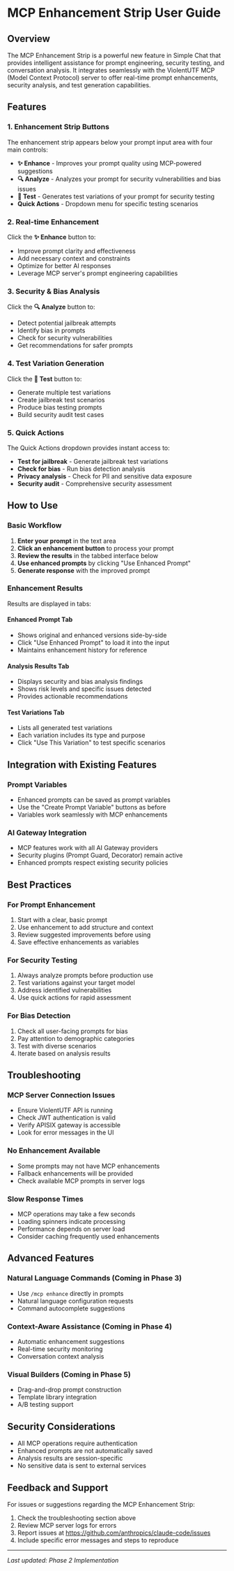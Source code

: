 # MCP Enhancement Strip User Guide

## Overview

The MCP Enhancement Strip is a powerful new feature in Simple Chat that provides intelligent assistance for prompt engineering, security testing, and conversation analysis. It integrates seamlessly with the ViolentUTF MCP (Model Context Protocol) server to offer real-time prompt enhancements, security analysis, and test generation capabilities.

## Features

### 1. Enhancement Strip Buttons

The enhancement strip appears below your prompt input area with four main controls:

- **✨ Enhance** - Improves your prompt quality using MCP-powered suggestions
- **🔍 Analyze** - Analyzes your prompt for security vulnerabilities and bias issues
- **🧪 Test** - Generates test variations of your prompt for security testing
- **Quick Actions** - Dropdown menu for specific testing scenarios

### 2. Real-time Enhancement

Click the **✨ Enhance** button to:
- Improve prompt clarity and effectiveness
- Add necessary context and constraints
- Optimize for better AI responses
- Leverage MCP server's prompt engineering capabilities

### 3. Security & Bias Analysis

Click the **🔍 Analyze** button to:
- Detect potential jailbreak attempts
- Identify bias in prompts
- Check for security vulnerabilities
- Get recommendations for safer prompts

### 4. Test Variation Generation

Click the **🧪 Test** button to:
- Generate multiple test variations
- Create jailbreak test scenarios
- Produce bias testing prompts
- Build security audit test cases

### 5. Quick Actions

The Quick Actions dropdown provides instant access to:
- **Test for jailbreak** - Generate jailbreak test variations
- **Check for bias** - Run bias detection analysis
- **Privacy analysis** - Check for PII and sensitive data exposure
- **Security audit** - Comprehensive security assessment

## How to Use

### Basic Workflow

1. **Enter your prompt** in the text area
2. **Click an enhancement button** to process your prompt
3. **Review the results** in the tabbed interface below
4. **Use enhanced prompts** by clicking "Use Enhanced Prompt"
5. **Generate response** with the improved prompt

### Enhancement Results

Results are displayed in tabs:

#### Enhanced Prompt Tab
- Shows original and enhanced versions side-by-side
- Click "Use Enhanced Prompt" to load it into the input
- Maintains enhancement history for reference

#### Analysis Results Tab
- Displays security and bias analysis findings
- Shows risk levels and specific issues detected
- Provides actionable recommendations

#### Test Variations Tab
- Lists all generated test variations
- Each variation includes its type and purpose
- Click "Use This Variation" to test specific scenarios

## Integration with Existing Features

### Prompt Variables
- Enhanced prompts can be saved as prompt variables
- Use the "Create Prompt Variable" buttons as before
- Variables work seamlessly with MCP enhancements

### AI Gateway Integration
- MCP features work with all AI Gateway providers
- Security plugins (Prompt Guard, Decorator) remain active
- Enhanced prompts respect existing security policies

## Best Practices

### For Prompt Enhancement
1. Start with a clear, basic prompt
2. Use enhancement to add structure and context
3. Review suggested improvements before using
4. Save effective enhancements as variables

### For Security Testing
1. Always analyze prompts before production use
2. Test variations against your target model
3. Address identified vulnerabilities
4. Use quick actions for rapid assessment

### For Bias Detection
1. Check all user-facing prompts for bias
2. Pay attention to demographic categories
3. Test with diverse scenarios
4. Iterate based on analysis results

## Troubleshooting

### MCP Server Connection Issues
- Ensure ViolentUTF API is running
- Check JWT authentication is valid
- Verify APISIX gateway is accessible
- Look for error messages in the UI

### No Enhancement Available
- Some prompts may not have MCP enhancements
- Fallback enhancements will be provided
- Check available MCP prompts in server logs

### Slow Response Times
- MCP operations may take a few seconds
- Loading spinners indicate processing
- Performance depends on server load
- Consider caching frequently used enhancements

## Advanced Features

### Natural Language Commands (Coming in Phase 3)
- Use `/mcp enhance` directly in prompts
- Natural language configuration requests
- Command autocomplete suggestions

### Context-Aware Assistance (Coming in Phase 4)
- Automatic enhancement suggestions
- Real-time security monitoring
- Conversation context analysis

### Visual Builders (Coming in Phase 5)
- Drag-and-drop prompt construction
- Template library integration
- A/B testing support

## Security Considerations

- All MCP operations require authentication
- Enhanced prompts are not automatically saved
- Analysis results are session-specific
- No sensitive data is sent to external services

## Feedback and Support

For issues or suggestions regarding the MCP Enhancement Strip:
1. Check the troubleshooting section above
2. Review MCP server logs for errors
3. Report issues at https://github.com/anthropics/claude-code/issues
4. Include specific error messages and steps to reproduce

---

*Last updated: Phase 2 Implementation*
